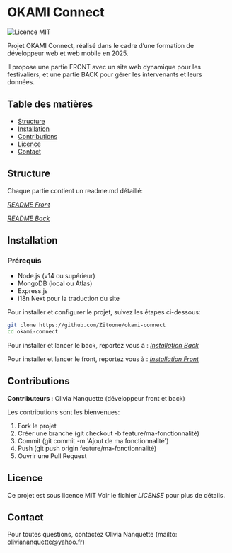 # OKAMI Connect

![Licence MIT](https://img.shields.io/badge/Licence-MIT-yellow.svg)

Projet OKAMI Connect, réalisé dans le cadre d’une formation de développeur web et web mobile en 2025.

Il propose une partie FRONT avec un site web dynamique pour les festivaliers, et une partie BACK pour gérer les intervenants et leurs données.

## Table des matières

- [Structure](#structure)
- [Installation](#installation)
- [Contributions](#contributions)
- [Licence](#licence)
- [Contact](#contact)

## Structure

Chaque partie contient un readme.md détaillé:

[_README Front_](FRONT/readmeFront.md)

[_README Back_](BACK/readmeBack.md)

## Installation

### Prérequis

- Node.js (v14 ou supérieur)
- MongoDB (local ou Atlas)
- Express.js
- i18n Next pour la traduction du site

Pour installer et configurer le projet, suivez les étapes ci-dessous:

```bash
git clone https://github.com/Zitoone/okami-connect
cd okami-connect
```

Pour installer et lancer le back, reportez vous à : [_Installation Back_](BACK/readmeBack.md)


Pour installer et lancer le front, reportez vous à : [_Installation Front_](FRONT/readmeFront.md)

## Contributions

**Contributeurs :** Olivia Nanquette (développeur front et back)

Les contributions sont les bienvenues: 

1. Fork le projet
2. Créer une branche (git checkout -b feature/ma-fonctionnalité)
3. Commit (git commit -m 'Ajout de ma fonctionnalité')
4. Push (git push origin feature/ma-fonctionnalité)
5. Ouvrir une Pull Request


## Licence

Ce projet est sous licence MIT Voir le fichier _LICENSE_ pour plus de détails.

## Contact

Pour toutes questions, contactez Olivia Nanquette (mailto: oliviananquette@yahoo.fr)